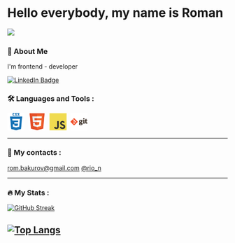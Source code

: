 # Hello everybody, my name is Roman
<div id="header" align="left">
  <img src="https://i.giphy.com/media/v1.Y2lkPTc5MGI3NjExNHF3bGMwZjMwbGxscnE1dWZtbzZzcTB1cDU3cGNiMTk2dW4xejFsZSZlcD12MV9pbnRlcm5hbF9naWZfYnlfaWQmY3Q9cw/fvx95jkua5th3YeThr/giphy.gif" width="100"/>
</div>

### 🙋 About Me
I'm frontend - developer
<div id="badges">
<a href="https://www.linkedin.com/in/roman-bakurov/">
  <img src="https://img.shields.io/badge/LinkedIn-blue?style=for-the-badge&logo=linkedin&logoColor=white" alt="LinkedIn Badge"/>
  </a>
</div>

### :hammer_and_wrench: Languages and Tools :
<div>
 <img src="https://github.com/devicons/devicon/blob/master/icons/css3/css3-plain-wordmark.svg"  title="CSS3" alt="CSS" width="40" height="40"/>&nbsp;
  <img src="https://github.com/devicons/devicon/blob/master/icons/html5/html5-original.svg" title="HTML5" alt="HTML" width="40" height="40"/>&nbsp;
  <img src="https://github.com/devicons/devicon/blob/master/icons/javascript/javascript-original.svg" title="JavaScript" alt="JavaScript" width="40" height="40"/>&nbsp;
   <img src="https://github.com/devicons/devicon/blob/master/icons/git/git-original-wordmark.svg" title="Git" **alt="Git" width="40" height="40"/>
</div>

---
### 🤙 My contacts :

rom.bakurov@gmail.com
[@rio_n](http://t-do.ru/rio_n "Telegram channel")

---
### :fire: My Stats :
[![GitHub Streak](http://github-readme-streak-stats.herokuapp.com?user=Riolight&theme=dark&background=000000)](https://git.io/streak-stats)

[![Top Langs](https://github-readme-stats.vercel.app/api/top-langs/?username=Riolight)](https://github.com/anuraghazra/github-readme-stats)
---
